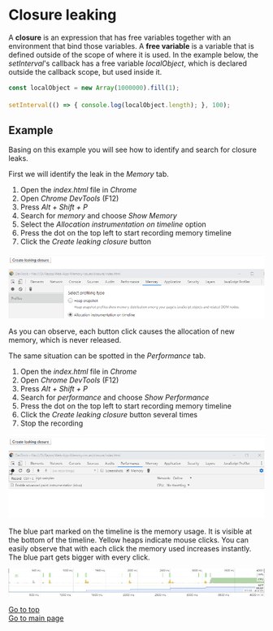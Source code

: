 # Closure leaking

A **closure** is an expression that has free variables together with an environment that bind those variables. A **free variable** is a variable that is defined outside of the scope of where it is used. In the example below, the *setInterval*'s callback has a free variable *localObject*, which is declared outside the callback scope, but used inside it.

```javascript
const localObject = new Array(1000000).fill(1);

setInterval(() => { console.log(localObject.length); }, 100);
```

## Example

Basing on this example you will see how to identify and search for closure leaks.

First we will identify the leak in the *Memory* tab.

1. Open the *index.html* file in *Chrome*
2. Open *Chrome DevTools* (F12)
3. Press *Alt + Shift + P*
4. Search for *memory* and choose *Show Memory*
5. Select the *Allocation instrumentation on timeline* option
6. Press the dot on the top left to start recording memory timeline
7. Click the *Create leaking closure* button

![The timeline capture of the closure leak](./.Docs/MemoryLeak.gif)

As you can observe, each button click causes the allocation of new memory, which is never released.

The same situation can be spotted in the *Performance* tab.

1. Open the *index.html* file in *Chrome*
2. Open *Chrome DevTools* (F12)
3. Press *Alt + Shift + P*
4. Search for *performance* and choose *Show Performance*
5. Press the dot on the top left to start recording memory timeline
6. Click the *Create leaking closure* button several times
7. Stop the recording

![The performance timeline capture of the closure leak](./.Docs/ChainsawPattern.gif)

The blue part marked on the timeline is the memory usage. It is visible at the bottom of the timeline. Yellow heaps indicate mouse clicks. You can easily observe that with each click the memory used increases instantly. The blue part gets bigger with every click.

![The performance timeline capture of the closure leak](./.Docs/ChainsawPattern.JPG)

[Go to top](#closure-leaking)  
[Go to main page](../README.md)
